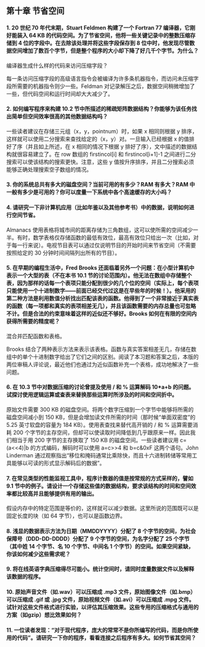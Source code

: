 ## 第十章 节省空间

**<h4 id = "1">1. 20 世纪 70 年代末期，Stuart Feldmen 构建了一个 Fortran 77 编译器，它刚好能装入 64 KB 的代码空间。为了节省空间，他将一些关键记录中的整数压缩存储到 4 位的字段中。在去除该处理并将这些字段保存到 8 位中时，他发现尽管数据空间增加了数百个字节，但是整个程序的大小却下降了好几千个字节。为什么？</h4>**

编译器生成什么样的代码来访问压缩字段？

每一条访问压缩字段的高级语言指令会被编译为许多条机器指令，而访问未压缩字段所需要的机器指令则少一些。Feldman 对记录解压之后，数据空间稍微增加了一些，但代码空间和运行时间却大大减少了。

**<h4 id = "2">2. 如何编写程序来构建 10.2 节中所描述的稀疏矩阵数据结构？你能够为该任务找出简单但空间效率很高的其他数据结构吗？</h4>**

一些读者建议在存储三元组（x，y，pointnum）时，如果 x 相同则根据 y 排序，这样就可以使用二分搜索来查找给定的（x，y）对。一旦输入已经根据 x 的值排好了序（并且如上所述，在 x 相同的情况下根据 y 排好了序），文中描述的数据结构就很容易建立了。在 row 数组的 firstincol[i] 和 firstincol[i+1]-1 之间进行二分搜索可以使该结构的搜索更快。注意，这些 y 值按升序排序，并且二分搜索必须能够正确处理搜索空子数组的情况。

**<h4 id = "3">3. 你的系统总共有多大的磁盘空间？当前可用的有多少？RAM 有多大？RAM 中一般有多少是可用的？你可以度量一下系统中各个高速缓存的大小吗？</h4>**

**<h4 id = "4">4. 请研究一下非计算机应用（比如年鉴以及其他参考书）中的数据，说明如何进行空间节省。</h4>**

Almanacs 使用表格将城市间的距离存储为三角数组，这可以使所需的空间减少一半。有时，数学表格仅存储函数的最低有效位，最高有效位只给出一次（比如，对于每一行来说）。电视节目表可以通过仅说明节目的开始时间来节省空间（不需要按照给定的 30 分钟时间间隔列出所有的节目）。

**<h4 id = "5">5. 在早期的编程生活中，Fred Brooks 还面临着另外一个问题：在小型计算机中表示一个大型的表（不在本书 10.1 节的讨论范围内）。他无法在数组中存储整个表，因为那样的话每一个表项只能分配到很少的几个位的空间（实际上，每个表项只能使用一个十进制数字——前面已经交代过这是在早些年的时候！）。他采用的第二种方法是利用数值分析找出匹配该表的函数。他得到了一个非常接近于真实表的函数（每一项都和真实的表项相差无几），并且该函数需要的内存总量也可忽略不计。但是合法的约束意味着这样的近似还不够好。Brooks 如何在有限的空间内获得所需要的精度呢？</h4>**

混合并匹配函数和表格。

Brooks 结合了两种表示方法来表示该表格。函数与真实答案相差无几，存储在数组中的单个十进制数字给出了它们之间的区别。阅读了本习题和答案之后，本版的两位审稿人评论说，最近他们也通过为近似函数补充一个表格，成功地解决了一些问题。

**<h4 id = "6">6. 在 10.3 节中对数据压缩的讨论曾提及使用 / 和 % 运算解码 10*a+b 的问题。试探讨使用逻辑运算或查表来替换那些运算时所涉及的时间和空间折中。</h4>**

原始文件需要 300 KB 的磁盘空间。将两个数字压缩到一个字节中能够将所需的磁盘空间减小到 150 KB，但是会增加读文件所需的时间（那时候“单面双密度”的 5.25 英寸软盘的容量为 184 KB）。使用表查找来替代高开销的 / 和 % 运算需要消耗 200 个字节的主存空间，但却可以使读取时间降低到几乎跟原来一样。因此我们相当于用 200 字节的主存换取了 150 KB 的磁盘空间。一些读者建议用 c=(a<<4)|b 的方式编码，解码时可以使用 a=c>>4 和 b=c&0xF 这两个语句。John Linderman 通过观察指出“移位和掩码通常比乘除快，而且十六进制转储等常用工具能够以可读的形式显示解码后的数据”。

**<h4 id = "7">7. 在常见类型的性能监视工具中，程序计数器的值是按常规的方式采样的，譬如 9.1 节中的例子。请设计一个存储这些值的数据结构，要求该结构的时间和空间效率都比较高并且能够提供有用的输出。</h4>**

假设内存中的特定范围是等价的，这样就可以减少数据。这里所说的范围既可以是固定长度的块（如 64 字节），也可以是函数边界。

**<h4 id = "8">8. 浅显的数据表示方法为日期（MMDDYYYY）分配了 8 个字节的空间，为社会保障号（DDD-DD-DDDD）分配了 9 个字节的空间，为名字分配了 25 个字节（其中姓 14 个字节、名 10 个字节、中间名 1 个字节）的空间。如果空间紧缺，你该如何减少这些需求呢？</h4>**

**<h4 id = "9">9. 将在线英语字典压缩得尽可能小。统计空间时，请同时度量数据文件以及解释该数据的程序。</h4>**

**<h4 id = "10">10. 原始声音文件（如.wav）可以压缩成 .mp3 文件，原始图像文件（如.bmp）可以压缩成 .gif 或 .jpg 文件，原始视频文件（如.avi）可以压缩成 .mpg 文件。试针对这些文件格式进行实验，以评估其压缩效果。这些专用的压缩格式与通用的方案（如gzip）想比效果如何？</h4>**

**<h4 id = "11">11. 一位读者发现：“对于现代程序，庞大的常常不是你所编写的代码，而是你所使用的代码”。请研究一下你的程序，看看连接之后程序有多大。如何节省其空间？</h4>**
